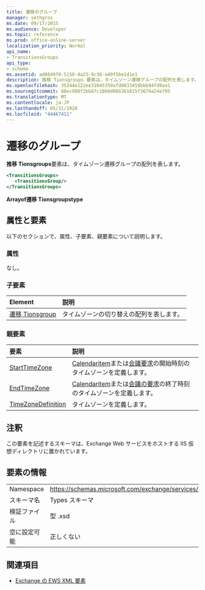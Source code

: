 ```yaml
---
title: 遷移のグループ
manager: sethgros
ms.date: 09/17/2015
ms.audience: Developer
ms.topic: reference
ms.prod: office-online-server
localization_priority: Normal
api_name:
- TransitionsGroups
api_type:
- schema
ms.assetid: ad0849f8-5158-4a23-9c36-a49f5be1d1e1
description: 推移 Tionsgroups 要素は、タイムゾーン遷移グループの配列を表します。
ms.openlocfilehash: 35244e122ee31045359afd0833459bbb94fd0aa1
ms.sourcegitcommit: 88ec988f2bb67c1866d06b361615f3674a24e795
ms.translationtype: MT
ms.contentlocale: ja-JP
ms.lasthandoff: 05/31/2020
ms.locfileid: "44467411"
---
```

# <a name="transitionsgroups"></a>遷移のグループ

**推移 Tionsgroups**要素は、タイムゾーン遷移グループの配列を表します。 
  
```XML
<TransitionsGroups>
   <TransitionsGroup/>
</TransitionsGroups>
```

 **Arrayof遷移 Tionsgroupstype**
## <a name="attributes-and-elements"></a>属性と要素

以下のセクションで、属性、子要素、親要素について説明します。
  
### <a name="attributes"></a>属性

なし。
  
### <a name="child-elements"></a>子要素

|**Element**|**説明**|
|:-----|:-----|
|[遷移 Tionsgroup](transitionsgroup.md) <br/> |タイムゾーンの切り替えの配列を表します。  <br/> |
   
### <a name="parent-elements"></a>親要素

|**要素**|**説明**|
|:-----|:-----|
|[StartTimeZone](starttimezone.md) <br/> |[Calendaritem](calendaritem.md)または[会議要求](meetingrequest.md)の開始時刻のタイムゾーンを定義します。  <br/> |
|[EndTimeZone](endtimezone.md) <br/> |[Calendaritem](calendaritem.md)または[会議の要求](meetingrequest.md)の終了時刻のタイムゾーンを定義します。  <br/> |
|[TimeZoneDefinition](timezonedefinition.md) <br/> |タイムゾーンを定義します。  <br/> |
   
## <a name="remarks"></a>注釈

この要素を記述するスキーマは、Exchange Web サービスをホストする IIS 仮想ディレクトリに置かれています。
  
## <a name="element-information"></a>要素の情報

|||
|:-----|:-----|
|Namespace  <br/> |https://schemas.microsoft.com/exchange/services/2006/types  <br/> |
|スキーマ名  <br/> |Types スキーマ  <br/> |
|検証ファイル  <br/> |型 .xsd  <br/> |
|空に設定可能  <br/> |正しくない  <br/> |
   
## <a name="see-also"></a>関連項目



- [Exchange の EWS XML 要素](ews-xml-elements-in-exchange.md)

